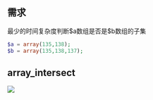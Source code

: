 ## 需求

最少的时间复杂度判断\$a数组是否是\$b数组的子集

```php
$a = array(135,138);
$b = array(135,138,137);
```



## array_intersect

![](https://ws4.sinaimg.cn/large/006tNbRwly1fyj42tbaiqj311s09tjro.jpg)



